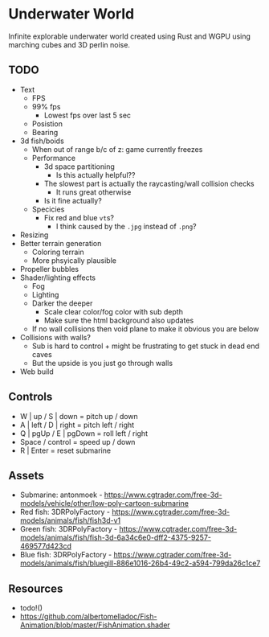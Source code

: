 # Underwater World

Infinite explorable underwater world created using Rust and WGPU using marching cubes and 3D perlin noise.

## TODO

- Text
    - FPS
    - 99% fps
        - Lowest fps over last 5 sec
    - Posistion
    - Bearing
- 3d fish/boids
    - When out of range b/c of z: game currently freezes
    - Performance
        - 3d space partitioning
            - Is this actually helpful??
        - The slowest part is actually the raycasting/wall collision checks
            - It runs great otherwise
        - Is it fine actually?
    - Specicies
        - Fix red and blue `vt`s?
            - I think caused by the `.jpg` instead of `.png`?
- Resizing
- Better terrain generation
    - Coloring terrain
    - More phsyically plausible
- Propeller bubbles
- Shader/lighting effects
    - Fog
    - Lighting
    - Darker the deeper
        - Scale clear color/fog color with sub depth
        - Make sure the html background also updates
    - If no wall collisions then void plane to make it obvious you are below
- Collisions with walls?
    - Sub is hard to control + might be frustrating to get stuck in dead end caves
    - But the upside is you just go through walls
- Web build

## Controls

- W | up / S | down = pitch up / down
- A | left / D | right = pitch left / right
- Q | pgUp / E | pgDown = roll left / right
- Space / control = speed up / down
- R | Enter = reset submarine

## Assets

- Submarine: antonmoek - https://www.cgtrader.com/free-3d-models/vehicle/other/low-poly-cartoon-submarine
- Red fish: 3DRPolyFactory - https://www.cgtrader.com/free-3d-models/animals/fish/fish3d-v1
- Green fish: 3DRPolyFactory - https://www.cgtrader.com/free-3d-models/animals/fish/fish-3d-6a34c6e0-dff2-4375-9257-469577d423cd
- Blue fish: 3DRPolyFactory - https://www.cgtrader.com/free-3d-models/animals/fish/bluegill-886e1016-26b4-49c2-a594-799da26c1ce7

## Resources

- todo!()
- https://github.com/albertomelladoc/Fish-Animation/blob/master/FishAnimation.shader
